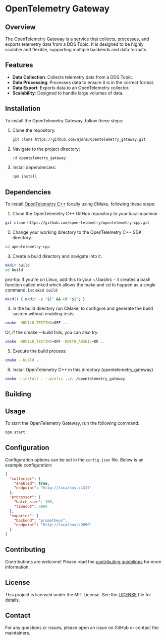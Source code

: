 # OpenTelemetry Gateway

## Overview
The OpenTelemetry Gateway is a service that collects, processes, and exports telemetry data from a DDS Topic. It is designed to be highly scalable and flexible, supporting multiple backends and data formats.

## Features
- **Data Collection**: Collects telemetry data from a DDS Topic.
- **Data Processing**: Processes data to ensure it is in the correct format.
- **Data Export**: Exports data to an OpenTelemetry collector.
- **Scalability**: Designed to handle large volumes of data.


## Installation
To install the OpenTelemetry Gateway, follow these steps:

1. Clone the repository:
    ```bash
    git clone https://github.com/ajmhs/opentelemetry_gateway.git
    ```
2. Navigate to the project directory:
    ```bash
    cd opentelemetry_gateway
    ```
3. Install dependencies:
    ```bash
    npm install
    ```

## Dependencies
To install [OpenTelemetry C++](https://github.com/open-telemetry/opentelemetry-cpp) locally using CMake, following these steps:

1. Clone the OpenTelemetry C++ GitHub repository to your local machine.

```bash
git clone https://github.com/open-telemetry/opentelemetry-cpp.git
```

2. Change your working directory to the OpenTelemetry C++ SDK directory.

```bash
cd opentelemetry-cpp
```

3. Create a build directory and navigate into it.

```bash
mkdir build
cd build
```

pro-tip: If you're on Linux, add this to your ~/.bashrc - it creates a bash function called mkcd which allows the make and cd to happen as a single command. i.e: ```mkcd build```
```bash
mkcd() { mkdir -p "$1" && cd "$1"; }
```

4. In the build directory run CMake, to configure and generate the build system without enabling tests:

```bash
cmake -DBUILD_TESTING=OFF ..
```

Or, if the cmake --build fails, you can also try:
```bash
cmake -DBUILD_TESTING=OFF -DWITH_ABSEIL=ON ..
```

5. Execute the build process:

```bash
cmake --build .
```

6. Install OpenTelemetry C++ in this directory (opentelemetry_gateway)

```bash
cmake --install . --prefix ../../opentelemetry_gateway
```

## Building


## Usage
To start the OpenTelemetry Gateway, run the following command:
```bash
npm start
```

## Configuration
Configuration options can be set in the `config.json` file. Below is an example configuration:
```json
{
  "collector": {
    "enabled": true,
    "endpoint": "http://localhost:4317"
  },
  "processor": {
    "batch_size": 100,
    "timeout": 5000
  },
  "exporter": {
    "backend": "prometheus",
    "endpoint": "http://localhost:9090"
  }
}
```

## Contributing
Contributions are welcome! Please read the [contributing guidelines](CONTRIBUTING.md) for more information.

## License
This project is licensed under the MIT License. See the [LICENSE](LICENSE) file for details.

## Contact
For any questions or issues, please open an issue on GitHub or contact the maintainers.
